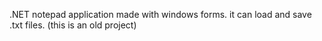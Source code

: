 .NET notepad application made with windows forms. it can load and save .txt files.
(this is an old project)
